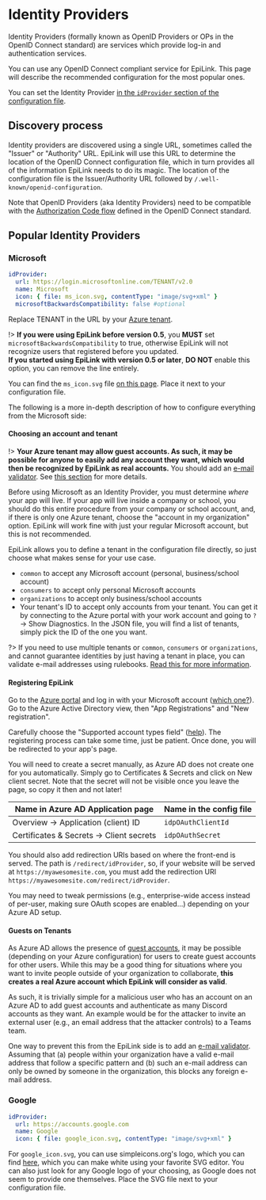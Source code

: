 # Identity Providers

Identity Providers (formally known as OpenID Providers or OPs in the OpenID Connect standard) are services which provide log-in and authentication services.

You can use any OpenID Connect compliant service for EpiLink. This page will describe the recommended configuration for the most popular ones.

You can set the Identity Provider [in the `idProvider` section of the configuration file](Admin/Configuration.md#identity-provider).

## Discovery process

Identity providers are discovered using a single URL, sometimes called the "Issuer" or "Authority" URL. EpiLink will use this URL to determine the location of the OpenID Connect configuration file, which in turn provides all of the information EpiLink needs to do its magic. The location of the configuration file is the Issuer/Authority URL followed by `/.well-known/openid-configuration`.

Note that OpenID Providers (aka Identity Providers) need to be compatible with the [Authorization Code flow](https://openid.net/specs/openid-connect-core-1_0.html#CodeFlowAuth) defined in the OpenID Connect standard.

## Popular Identity Providers

### Microsoft

```yaml
idProvider:
  url: https://login.microsoftonline.com/TENANT/v2.0
  name: Microsoft
  icon: { file: ms_icon.svg, contentType: "image/svg+xml" }
  microsoftBackwardsCompatibility: false #optional
```

Replace TENANT in the URL by your [Azure tenant](#choosing-an-account-and-tenant).

!> **If you were using EpiLink before version 0.5**, you **MUST** set `microsoftBackwardsCompatibility` to true, otherwise EpiLink will not recognize users that registered before you updated. <br>**If you started using EpiLink with version 0.5 or later**, **DO NOT** enable this option, you can remove the line entirely.

You can find the `ms_icon.svg` file [on this page](https://docs.microsoft.com/en-us/azure/active-directory/develop/howto-add-branding-in-azure-ad-apps#visual-guidance-for-app-acquisition:~:text=To%20download%20the%20official%20Microsoft%20logo,then%20save%20it%20to%20your%20computer.). Place it next to your configuration file.

The following is a more in-depth description of how to configure everything from the Microsoft side:

#### Choosing an account and tenant

!> **Your Azure tenant may allow guest accounts. As such, it may be possible for anyone to easily add any account they want, which would then be recognized by EpiLink as real accounts.** You should add an [e-mail validator](Rulebooks.md#e-mail-validation). See [this section](#guests-on-tenants) for more details.

Before using Microsoft as an Identity Provider, you must determine *where* your app will live. If your app will live inside a company or school, you should do this entire procedure from your company or school account, and, if there is only one Azure tenant, choose the "account in my organization" option. EpiLink will work fine with just your regular Microsoft account, but this is not recommended.

EpiLink allows you to define a tenant in the configuration file directly, so just choose what makes sense for your use case. 

* `common` to accept any Microsoft account (personal, business/school account)
* `consumers` to accept only personal Microsoft accounts
* `organizations` to accept only business/school accounts
* Your tenant's ID to accept only accounts from your tenant. You can get it by connecting to the Azure portal with your work account and going to `?` -> Show Diagnostics. In the JSON file, you will find a list of tenants, simply pick the ID of the one you want.

?> If you need to use multiple tenants or `common`, `consumers` or `organizations`, and cannot guarantee identities by just having a tenant in place, you can validate e-mail addresses using rulebooks. [Read this for more information](Rulebooks.md#e-mail-validation).

#### Registering EpiLink

Go to the [Azure portal](https://portal.azure.com) and log in with your Microsoft account ([which one?](#choosing-an-account-and-tenant)). Go to the Azure Active Directory view, then "App Registrations" and "New registration".

Carefully choose the "Supported account types field" ([help](#choosing-an-account-and-tenant)). The registering process can take some time, just be patient. Once done, you will be redirected to your app's page.

You will need to create a secret manually, as Azure AD does not create one for you automatically. Simply go to Certificates & Secrets and click on New client secret. Note that the secret will not be visible once you leave the page, so copy it then and not later!

| Name in Azure AD Application page        | Name in the config file |
| ---------------------------------------  | ----------------------- |
| Overview -> Application (client) ID      | `idpOAuthClientId`      |
| Certificates & Secrets -> Client secrets | `idpOAuthSecret`        |

You should also add redirection URIs based on where the front-end is served. The path is `/redirect/idProvider`, so, if your website will be served at `https://myawesomesite.com`, you must add the redirection URI `https://myawesomesite.com/redirect/idProvider`.

You may need to tweak permissions (e.g., enterprise-wide access instead of per-user, making sure OAuth scopes are enabled...) depending on your Azure AD setup.

#### Guests on Tenants

As Azure AD allows the presence of [guest accounts](https://docs.microsoft.com/en-us/azure/active-directory/external-identities/what-is-b2b), it may be possible (depending on your Azure configuration) for users to create guest accounts for other users. While this may be a good thing for situations where you want to invite people outside of your organization to collaborate, **this creates a real Azure account which EpiLink will consider as valid**.

As such, it is trivially simple for a malicious user who has an account on an Azure AD to add guest accounts and authenticate as many Discord accounts as they want. An example would be for the attacker to invite an external user (e.g., an email address that the attacker controls) to a Teams team.

One way to prevent this from the EpiLink side is to add an [e-mail validator](Rulebooks.md#e-mail-validation). Assuming that (a) people within your organization have a valid e-mail address that follow a specific pattern and (b) such an e-mail address can only be owned by someone in the organization, this blocks any foreign e-mail address.

### Google

```yaml
idProvider:
  url: https://accounts.google.com
  name: Google
  icon: { file: google_icon.svg, contentType: "image/svg+xml" }
```

For `google_icon.svg`, you can use simpleicons.org's logo, which you can find [here](https://simpleicons.org/icons/google.svg), which you can make white using your favorite SVG editor. You can also just look for any Google logo of your choosing, as Google does not seem to provide one themselves. Place the SVG file next to your configuration file.
